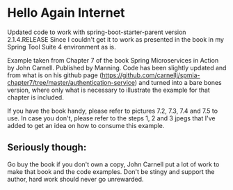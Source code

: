# Hello Again Internet
Updated code to work with spring-boot-starter-parent version 2.1.4.RELEASE
Since I couldn't get it to work as presented in the book in my Spring Tool Suite 4 environment as is.

Example taken from Chapter 7 of the book Spring Microservices in Action by John Carnell. Published by Manning.
Code has been slightly updated and from what is on his github page
  (https://github.com/carnellj/spmia-chapter7/tree/master/authentication-service)
and turned into a bare bones version, where only what is necessary to illustrate the example 
for that chapter is included.

If you have the book handy, please refer to pictures 7.2, 7.3, 7.4 and 7.5 to use.
In case you don't, please refer to the steps 1, 2 and 3 jpegs that I've added to get an idea on how to consume this example.

## Seriously though:
Go buy the book if you don't own a copy, John Carnell put a lot of work to make that book and the code examples. 
Don't be stingy and support the author, hard work should never go unrewarded.
